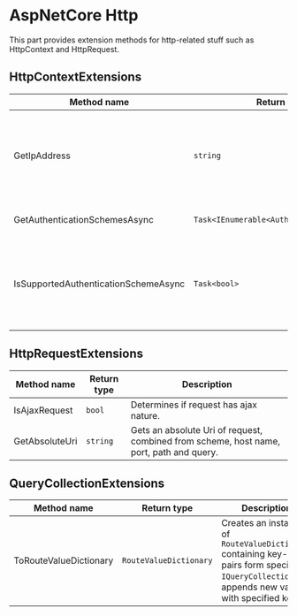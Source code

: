 # AspNetCore Http

This part provides extension methods for http-related stuff such as HttpContext and HttpRequest.

## HttpContextExtensions

| Method name | Return type | Description |
| --- | --- | --- |
| GetIpAddress | `string` | Gets IP-address common human-readable representation for remote target. |
| GetAuthenticationSchemesAsync | `Task<IEnumerable<AuthenticationScheme>>` | Gets available authentication schemes. |
| IsSupportedAuthenticationSchemeAsync | `Task<bool>` | Determines whenever specified authentication scheme is available in current context. |

## HttpRequestExtensions

| Method name | Return type | Description |
| --- | --- | --- |
| IsAjaxRequest | `bool` | Determines if request has ajax nature. |
| GetAbsoluteUri | `string` | Gets an absolute Uri of request, combined from scheme, host name, port, path and query. |

## QueryCollectionExtensions

| Method name | Return type | Description |
| --- | --- | --- |
| ToRouteValueDictionary | `RouteValueDictionary` | Creates an instance of `RouteValueDictionary` containing key-value pairs form specified `IQueryCollection` and appends new value with specified key. |